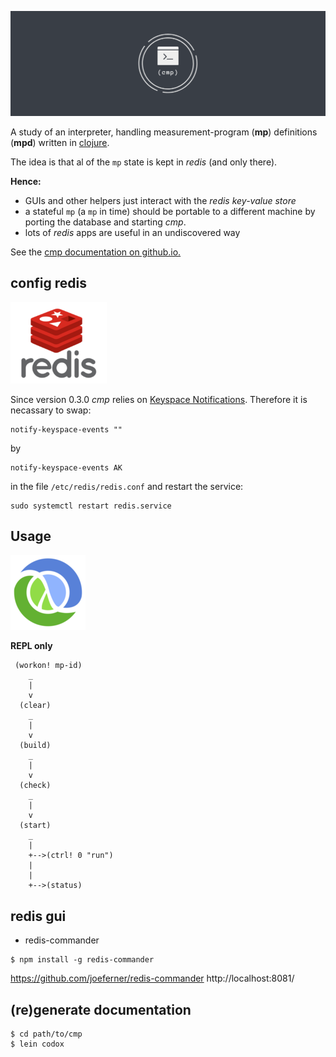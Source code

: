 ![cmp](docs/cmp_logo.png)

A study of an interpreter, handling
measurement-program (**mp**) definitions
(**mpd**) written in [clojure](https://clojure.org/).

The idea is that al of the `mp` state is kept in *redis*
(and only there).

**Hence:**
* GUIs and other helpers just interact with the *redis key-value store* 
* a stateful `mp` (a `mp` in time) should be portable to a
different machine by porting the database and starting *cmp*.
* lots of *redis* apps are useful in an undiscovered way

See the [cmp documentation on github.io.](https://wactbprot.github.io/cmp/)

## config redis

![redis](docs/redis_logo.png)

Since version 0.3.0 *cmp* relies on [Keyspace Notifications](https://redis.io/topics/notifications). Therefore it is necassary to swap:

```shell
notify-keyspace-events ""
```

by


```shell
notify-keyspace-events AK
```

in the file `/etc/redis/redis.conf` and restart the service:


```shell
sudo systemctl restart redis.service
```
## Usage

![redis](docs/clojure_logo.png)

**REPL only**

```
 (workon! mp-id)
    _
    |
    v
  (clear)
    _
    |
    v
  (build)
    _
    |
    v
  (check)
    _
    |
    v
  (start)
    _
    |
    +-->(ctrl! 0 "run")
    |
    |
    +-->(status)
```

## redis gui

* redis-commander

```shell
$ npm install -g redis-commander
```

https://github.com/joeferner/redis-commander
http://localhost:8081/


## (re)generate documentation

```shell
$ cd path/to/cmp
$ lein codox
```
